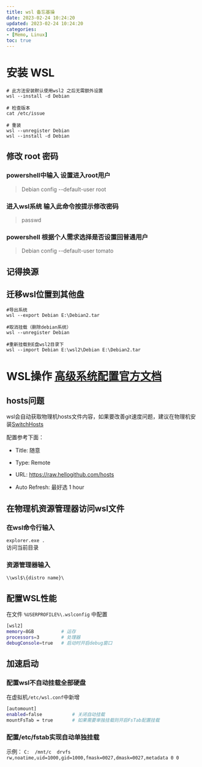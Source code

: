 ```yaml
---
title: wsl 备忘基操
date: 2023-02-24 10:24:20
updated: 2023-02-24 10:24:20
categories:
- [Memo, Linux]
toc: true
---
```

# 安装 WSL
```
# 此方法安装默认使用wsl2 之后无需额外设置
wsl --install -d Debian

# 检查版本
cat /etc/issue

# 重装
wsl --unregister Debian
wsl --install -d Debian
```
## 修改 root 密码
### powershell中输入 设置进入root用户
> Debian config --default-user root
### 进入wsl系统 输入此命令按提示修改密码
> passwd
### powershell 根据个人需求选择是否设置回普通用户
> Debian config --default-user tomato

## 记得换源

## 迁移wsl位置到其他盘
```
#导出系统
wsl --export Debian E:\Debian2.tar

#取消挂载（删除debian系统）
wsl --unregister Debian

#重新挂载到E盘wsl2目录下
wsl --import Debian E:\wsl2\Debian E:\Debian2.tar
```

# WSL操作 [高级系统配置官方文档](https://learn.microsoft.com/zh-cn/windows/wsl/wsl-config#wslconfig)
## hosts问题

wsl会自动获取物理机hosts文件内容，如果要改善git速度问题，建议在物理机安装[SwitchHosts](https://github.com/oldj/SwitchHosts)

配置参考下面：

- Title: 随意

- Type: Remote

- URL: https://raw.hellogithub.com/hosts

- Auto Refresh: 最好选 1 hour

## 在物理机资源管理器访问wsl文件
### 在wsl命令行输入
`explorer.exe .`  
访问当前目录
### 资源管理器输入
`\\wsl$\{distro name}\`

## 配置WSL性能
在文件 `%USERPROFILE%\.wslconfig` 中配置
```Bash
[wsl2]
memory=8GB          # 运存
processors=3        # 处理器
debugConsole=true   # 启动时开启debug窗口
```

## 加速启动

### 配置wsl不自动挂载全部硬盘

在虚拟机`/etc/wsl.conf`中新增
```Bash
[automount]
enabled=false           # 关闭自动挂载
mountFsTab = true       # 如果需要单独挂载则开启FsTab配置挂载
```

### 配置/etc/fstab实现自动单独挂载
示例：
`C:  /mnt/c  drvfs rw,noatime,uid=1000,gid=1000,fmask=0027,dmask=0027,metadata 0 0`